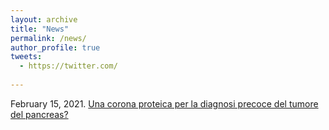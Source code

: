 ```yaml
---
layout: archive
title: "News"
permalink: /news/
author_profile: true
tweets:
  - https://twitter.com/
  
---
```


<p align= "justify">

February 15, 2021. [Una corona proteica per la diagnosi precoce del tumore del pancreas?](https://www.airc.it/traguardi-dei-ricercatori/una-corona-proteica-per-la-diagnosi-precoce-del-tumore-del-pancreas) <br>
